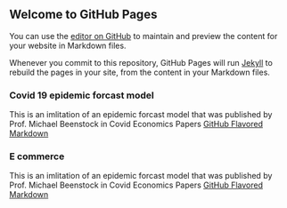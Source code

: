 ## Welcome to GitHub Pages

You can use the [editor on GitHub](https://github.com/Elisarchod/Varios/edit/master/README.md) to maintain and preview the content for your website in Markdown files.

Whenever you commit to this repository, GitHub Pages will run [Jekyll](https://jekyllrb.com/) to rebuild the pages in your site, from the content in your Markdown files.


### Covid 19 epidemic forcast model
This is an imlitation of an epidemic forcast model that was published 
by Prof. Michael Beenstock in Covid Economics Papers [GitHub Flavored Markdown](https://cepr.org/content/covid-economics-vetted-and-real-time-papers-0)


### E commerce
This is an imlitation of an epidemic forcast model that was published 
by Prof. Michael Beenstock in Covid Economics Papers [GitHub Flavored Markdown](https://cepr.org/content/covid-economics-vetted-and-real-time-papers-0)

